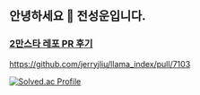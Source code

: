 ## 안녕하세요 👋 전성운입니다.


### [2만스타 레포 PR 후기](https://devmoi.tistory.com/3)

https://github.com/jerryjliu/llama_index/pull/7103


[![Solved.ac Profile](http://mazassumnida.wtf/api/v2/generate_badge?boj=whoy259)](https://solved.ac/whoy259/)



<!--
**Moi1oM/Moi1oM** is a ✨ _special_ ✨ repository because its `README.md` (this file) appears on your GitHub profile.

Here are some ideas to get you started:

- 🔭 I’m currently working on ...
- 🌱 I’m currently learning ...
- 👯 I’m looking to collaborate on ...
- 🤔 I’m looking for help with ...
- 💬 Ask me about ...
- 📫 How to reach me: ...
- 😄 Pronouns: ...
- ⚡ Fun fact: ...
-->
